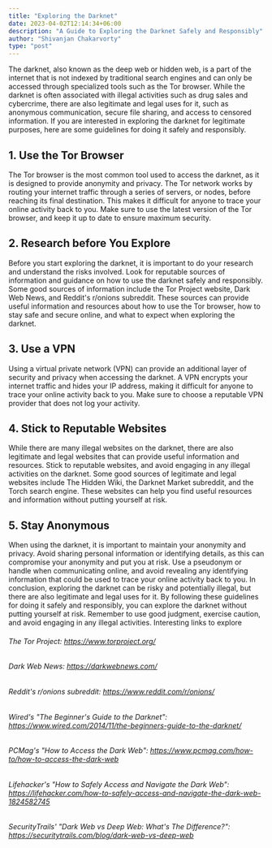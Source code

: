 ```yaml
---
title: "Exploring the Darknet"
date: 2023-04-02T12:14:34+06:00
description: "A Guide to Exploring the Darknet Safely and Responsibly"
author: "Shivanjan Chakarvorty"
type: "post"
---
```


The darknet, also known as the deep web or hidden web, is a part of the internet that is not indexed by traditional search engines and can only be accessed through specialized tools such as the Tor browser. While the darknet is often associated with illegal activities such as drug sales and cybercrime, there are also legitimate and legal uses for it, such as anonymous communication, secure file sharing, and access to censored information. If you are interested in exploring the darknet for legitimate purposes, here are some guidelines for doing it safely and responsibly.
## 1. Use the Tor Browser
The Tor browser is the most common tool used to access the darknet, as it is designed to provide anonymity and privacy. The Tor network works by routing your internet traffic through a series of servers, or nodes, before reaching its final destination. This makes it difficult for anyone to trace your online activity back to you. Make sure to use the latest version of the Tor browser, and keep it up to date to ensure maximum security.
## 2. Research before You Explore
Before you start exploring the darknet, it is important to do your research and understand the risks involved. Look for reputable sources of information and guidance on how to use the darknet safely and responsibly. Some good sources of information include the Tor Project website, Dark Web News, and Reddit's r/onions subreddit. These sources can provide useful information and resources about how to use the Tor browser, how to stay safe and secure online, and what to expect when exploring the darknet.
## 3. Use a VPN
Using a virtual private network (VPN) can provide an additional layer of security and privacy when accessing the darknet. A VPN encrypts your internet traffic and hides your IP address, making it difficult for anyone to trace your online activity back to you. Make sure to choose a reputable VPN provider that does not log your activity.
## 4. Stick to Reputable Websites
While there are many illegal websites on the darknet, there are also legitimate and legal websites that can provide useful information and resources. Stick to reputable websites, and avoid engaging in any illegal activities on the darknet. Some good sources of legitimate and legal websites include The Hidden Wiki, the Darknet Market subreddit, and the Torch search engine. These websites can help you find useful resources and information without putting yourself at risk.
## 5. Stay Anonymous
When using the darknet, it is important to maintain your anonymity and privacy. Avoid sharing personal information or identifying details, as this can compromise your anonymity and put you at risk. Use a pseudonym or handle when communicating online, and avoid revealing any identifying information that could be used to trace your online activity back to you.
In conclusion, exploring the darknet can be risky and potentially illegal, but there are also legitimate and legal uses for it. By following these guidelines for doing it safely and responsibly, you can explore the darknet without putting yourself at risk. Remember to use good judgment, exercise caution, and avoid engaging in any illegal activities.
Interesting links to explore
###### The Tor Project: https://www.torproject.org/
###### Dark Web News: https://darkwebnews.com/
###### Reddit's r/onions subreddit: https://www.reddit.com/r/onions/
###### Wired's "The Beginner's Guide to the Darknet": https://www.wired.com/2014/11/the-beginners-guide-to-the-darknet/
###### PCMag's "How to Access the Dark Web": https://www.pcmag.com/how-to/how-to-access-the-dark-web
###### Lifehacker's "How to Safely Access and Navigate the Dark Web": https://lifehacker.com/how-to-safely-access-and-navigate-the-dark-web-1824582745
###### SecurityTrails' "Dark Web vs Deep Web: What's The Difference?": https://securitytrails.com/blog/dark-web-vs-deep-web